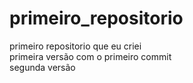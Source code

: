 # primeiro_repositorio
 primeiro repositorio que eu criei
 <br>
 primeira versão com o primeiro commit
 <br>
 segunda versão
